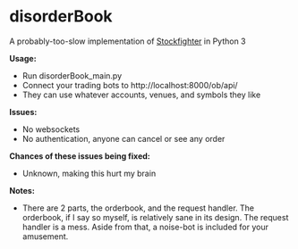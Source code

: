 # disorderBook
A probably-too-slow implementation of [Stockfighter](http://stockfighter.io) in Python 3

**Usage:**

* Run disorderBook_main.py
* Connect your trading bots to http://localhost:8000/ob/api/
* They can use whatever accounts, venues, and symbols they like

**Issues:**

* No websockets
* No authentication, anyone can cancel or see any order

**Chances of these issues being fixed:**

* Unknown, making this hurt my brain

**Notes:**

* There are 2 parts, the orderbook, and the request handler. The orderbook, if I say so myself, is relatively sane in its design. The request handler is a mess. Aside from that, a noise-bot is included for your amusement.
